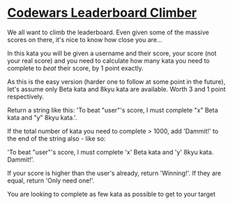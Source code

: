 # [Codewars Leaderboard Climber](https://www.codewars.com/kata/codewars-leaderboard-climber "https://www.codewars.com/kata/57d28215264276ea010002cf")

We all want to climb the leaderboard. Even given some of the massive scores on there, it's nice to know how close you are...

In this kata you will be given a username and their score, your score (not your real score) and you need to calculate how many kata you need to complete to *beat* their score, by 1 point exactly.

As this is the easy version (harder one to follow at some point in the future), let's assume only Beta kata and 8kyu kata are available. Worth 3 and 1 point respectively.

Return a string like this: 'To beat "user"'s score, I must complete "x" Beta kata and "y" 8kyu kata.'.

If the total number of kata you need to complete > 1000, add 'Dammit!' to the end of the string also - like so:

'To beat "user"'s score, I must complete 'x' Beta kata and 'y' 8kyu kata. Dammit!'.

If  your score is higher than the user's already, return 'Winning!'.  If they are equal, return 'Only need one!'.

You are looking to complete as few kata as possible to get to your target
